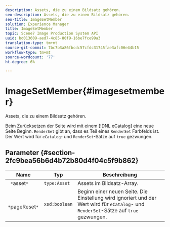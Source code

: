 ```yaml
---
description: Assets, die zu einem Bildsatz gehören.
seo-description: Assets, die zu einem Bildsatz gehören.
seo-title: ImageSetMember
solution: Experience Manager
title: ImageSetMember
topic: Scene7 Image Production System API
uuid: bd013609-aed7-4c85-80f9-16be7fce99a3
translation-type: tm+mt
source-git-commit: 7bc7b3a86fbcdc57cfdc31745fae3afc06e44b15
workflow-type: tm+mt
source-wordcount: '77'
ht-degree: 6%

---
```



# ImageSetMember{#imagesetmember}

Assets, die zu einem Bildsatz gehören.

Beim Zurücksetzen der Seite wird mit einem [!DNL eCatalog] eine neue Seite Beginn. `RenderSet` gibt an, dass es Teil eines  `RenderSet` Farbfelds ist. Der Wert wird für `eCatalog`- und `RenderSet`-Sätze auf `true` gezwungen.

## Parameter {#section-2fc9bea56b6d4b72b80d4f04c5f9b862}

| Name | Typ | Beschreibung |
|---|---|---|
| ` *`asset`*` | `type:Asset` | Assets im Bildsatz-Array. |
| ` *`pageReset`*` | `xsd:boolean` | Beginn einer neuen Seite. Die Einstellung wird ignoriert und der Wert wird für `eCatalog`- und `RenderSet`-Sätze auf `true` gezwungen. |

